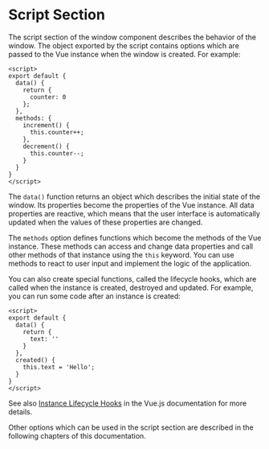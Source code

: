 # Script Section

The script section of the window component describes the behavior of the window. The object exported by the script contains options which are passed to the Vue instance when the window is created. For example:

```markup
<script>
export default {
  data() {
    return {
      counter: 0
    };
  },
  methods: {
    increment() {
      this.counter++;
    },
    decrement() {
      this.counter--;
    }
  }
}
</script>
```

The `data()` function returns an object which describes the initial state of the window. Its properties become the properties of the Vue instance. All data properties are reactive, which means that the user interface is automatically updated when the values of these properties are changed.

The `methods` option defines functions which become the methods of the Vue instance. These methods can access and change data properties and call other methods of that instance using the `this` keyword. You can use methods to react to user input and implement the logic of the application.

You can also create special functions, called the lifecycle hooks, which are called when the instance is created, destroyed and updated. For example, you can run some code after an instance is created:

```markup
<script>
export default {
  data() {
    return {
      text: ''
    }
  },
  created() {
    this.text = 'Hello';
  }
}
</script>
```

See also [Instance Lifecycle Hooks](https://vuejs.org/v2/guide/instance.html#Instance-Lifecycle-Hooks) in the Vue.js documentation for more details.

Other options which can be used in the script section are described in the following chapters of this documentation.

